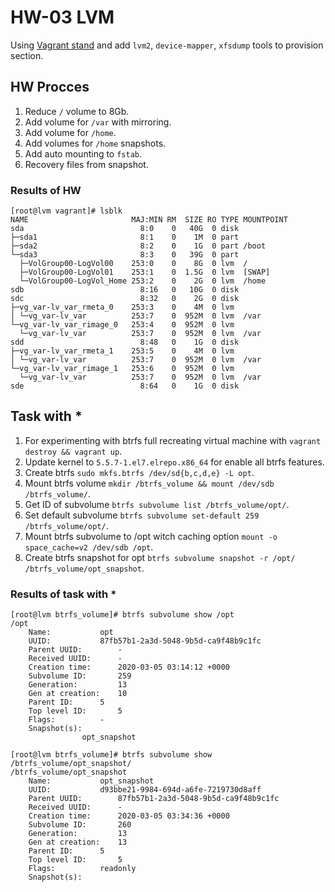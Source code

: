 # HW-03 LVM

Using [Vagrant stand](https://gitlab.com/otus_linux/stands-03-lvm) and add `lvm2`, `device-mapper`, `xfsdump` tools to provision section.

## HW Procces

1. Reduce `/` volume to 8Gb.
2. Add volume for `/var` with mirroring.
3. Add volume for `/home`.
4. Add volumes for `/home` snapshots.
5. Add auto mounting to `fstab`.
6. Recovery files from snapshot.

### Results of HW

```
[root@lvm vagrant]# lsblk
NAME                       MAJ:MIN RM  SIZE RO TYPE MOUNTPOINT
sda                          8:0    0   40G  0 disk
├─sda1                       8:1    0    1M  0 part
├─sda2                       8:2    0    1G  0 part /boot
└─sda3                       8:3    0   39G  0 part
  ├─VolGroup00-LogVol00    253:0    0    8G  0 lvm  /
  ├─VolGroup00-LogVol01    253:1    0  1.5G  0 lvm  [SWAP]
  └─VolGroup00-LogVol_Home 253:2    0    2G  0 lvm  /home
sdb                          8:16   0   10G  0 disk
sdc                          8:32   0    2G  0 disk
├─vg_var-lv_var_rmeta_0    253:3    0    4M  0 lvm
│ └─vg_var-lv_var          253:7    0  952M  0 lvm  /var
└─vg_var-lv_var_rimage_0   253:4    0  952M  0 lvm
  └─vg_var-lv_var          253:7    0  952M  0 lvm  /var
sdd                          8:48   0    1G  0 disk
├─vg_var-lv_var_rmeta_1    253:5    0    4M  0 lvm
│ └─vg_var-lv_var          253:7    0  952M  0 lvm  /var
└─vg_var-lv_var_rimage_1   253:6    0  952M  0 lvm
  └─vg_var-lv_var          253:7    0  952M  0 lvm  /var
sde                          8:64   0    1G  0 disk
```

## Task with *

1. For experimenting with btrfs full recreating virtual machine with `vagrant destroy && vagrant up`.
2. Update kernel to `5.5.7-1.el7.elrepo.x86_64` for enable all btrfs features.
3. Create btrfs `sudo mkfs.btrfs /dev/sd{b,c,d,e} -L opt`.
4. Mount btrfs volume `mkdir /btrfs_volume && mount /dev/sdb /btrfs_volume/`.
5. Get ID of subvolume `btrfs subvolume list /btrfs_volume/opt/`.
6. Set default subvolume `btrfs subvolume set-default 259 /btrfs_volume/opt/`.
7. Mount btrfs subvolume to /opt witch caching option `mount -o space_cache=v2 /dev/sdb /opt`.
8. Create btrfs snapshot for opt `btrfs subvolume snapshot -r /opt/ /btrfs_volume/opt_snapshot`.

### Results of task with *

```
[root@lvm btrfs_volume]# btrfs subvolume show /opt
/opt
	Name: 			opt
	UUID: 			87fb57b1-2a3d-5048-9b5d-ca9f48b9c1fc
	Parent UUID: 		-
	Received UUID: 		-
	Creation time: 		2020-03-05 03:14:12 +0000
	Subvolume ID: 		259
	Generation: 		13
	Gen at creation: 	10
	Parent ID: 		5
	Top level ID: 		5
	Flags: 			-
	Snapshot(s):
				opt_snapshot
```

```
[root@lvm btrfs_volume]# btrfs subvolume show /btrfs_volume/opt_snapshot/
/btrfs_volume/opt_snapshot
	Name: 			opt_snapshot
	UUID: 			d93bbe21-9984-694d-a6fe-7219730d8aff
	Parent UUID: 		87fb57b1-2a3d-5048-9b5d-ca9f48b9c1fc
	Received UUID: 		-
	Creation time: 		2020-03-05 03:34:36 +0000
	Subvolume ID: 		260
	Generation: 		13
	Gen at creation: 	13
	Parent ID: 		5
	Top level ID: 		5
	Flags: 			readonly
	Snapshot(s):
```
